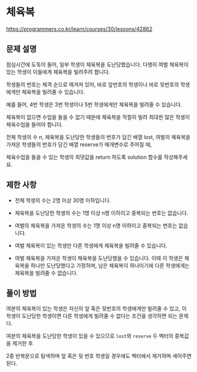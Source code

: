 # 체육복

https://programmers.co.kr/learn/courses/30/lessons/42862

## 문제 설명

점심시간에 도둑이 들어, 일부 학생이 체육복을 도난당했습니다. 다행히 여벌 체육복이 있는 학생이 이들에게 체육복을 빌려주려 합니다.

학생들의 번호는 체격 순으로 매겨져 있어, 바로 앞번호의 학생이나 바로 뒷번호의 학생에게만 체육복을 빌려줄 수 있습니다.

예를 들어, 4번 학생은 3번 학생이나 5번 학생에게만 체육복을 빌려줄 수 있습니다.

체육복이 없으면 수업을 들을 수 없기 때문에 체육복을 적절히 빌려 최대한 많은 학생이 체육수업을 들어야 합니다.

전체 학생의 수 n, 체육복을 도난당한 학생들의 번호가 담긴 배열 lost, 여벌의 체육복을 가져온 학생들의 번호가 담긴 배열 reserve가 매개변수로 주어질 때,

체육수업을 들을 수 있는 학생의 최댓값을 return 하도록 solution 함수를 작성해주세요.

## 제한 사항

- 전체 학생의 수는 2명 이상 30명 이하입니다.

- 체육복을 도난당한 학생의 수는 1명 이상 n명 이하이고 중복되는 번호는 없습니다.

- 여벌의 체육복을 가져온 학생의 수는 1명 이상 n명 이하이고 중복되는 번호는 없습니다.

- 여벌 체육복이 있는 학생만 다른 학생에게 체육복을 빌려줄 수 있습니다.

- 여벌 체육복을 가져온 학생이 체육복을 도난당했을 수 있습니다. 이때 이 학생은 체육복을 하나만 도난당했다고 가정하며, 남은 체육복이 하나이기에 다른 학생에게는 체육복을 빌려줄 수 없습니다.

## 풀이 방법

여분의 체육복이 있는 학생은 자신의 앞 혹은 뒷번호의 학생에게만 빌려줄 수 있고, 이 학생이 도난당한 학생이면 다른 학생에게 빌려줄 수 없다는 조건을 생각하면 되는 문제다.

여분의 체육복을 도난당한 학생이 있을 수 있으므로 ```lost```와 ```reserve``` 두 벡터의 중복값을 제거한 후

2중 반복문으로 탐색하며 앞 혹은 뒷 번호 학생일 경우에도 벡터에서 제거하며 세어주면 된다.
